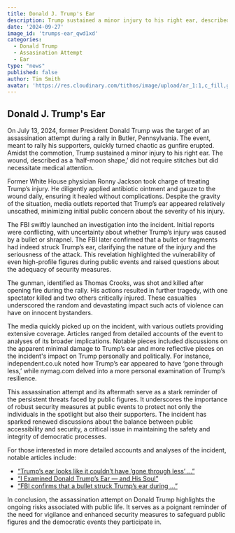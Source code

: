 ```yaml
---
title: Donald J. Trump's Ear
description: Trump sustained a minor injury to his right ear, described as a 'half-moon shape' wound that did not require stitches.
date: '2024-09-27'
image_id: 'trumps-ear_qwd1xd'
categories:
  - Donald Trump
  - Assasination Attempt
  - Ear
type: "news"
published: false
author: Tim Smith
avatar: 'https://res.cloudinary.com/tithos/image/upload/ar_1:1,c_fill,g_auto,q_auto:eco,r_max,w_100/v1703907649/me_f8wxaa.avif'
---
```


<script>
  import { CldImage } from 'svelte-cloudinary';
</script>

<CldImage
  width='100%'
  src='trumps-ear_qwd1xd'
  alt='Donald J. Trumps Ear'
  aspect-ratio='16:9'
/>

## Donald J. Trump's Ear

On July 13, 2024, former President Donald Trump was the target of an assassination attempt during a rally in Butler, Pennsylvania. The event, meant to rally his supporters, quickly turned chaotic as gunfire erupted. Amidst the commotion, Trump sustained a minor injury to his right ear. The wound, described as a ‘half-moon shape,’ did not require stitches but did necessitate medical attention.

Former White House physician Ronny Jackson took charge of treating Trump’s injury. He diligently applied antibiotic ointment and gauze to the wound daily, ensuring it healed without complications. Despite the gravity of the situation, media outlets reported that Trump’s ear appeared relatively unscathed, minimizing initial public concern about the severity of his injury.

The FBI swiftly launched an investigation into the incident. Initial reports were conflicting, with uncertainty about whether Trump’s injury was caused by a bullet or shrapnel. The FBI later confirmed that a bullet or fragments had indeed struck Trump’s ear, clarifying the nature of the injury and the seriousness of the attack. This revelation highlighted the vulnerability of even high-profile figures during public events and raised questions about the adequacy of security measures.

The gunman, identified as Thomas Crooks, was shot and killed after opening fire during the rally. His actions resulted in further tragedy, with one spectator killed and two others critically injured. These casualties underscored the random and devastating impact such acts of violence can have on innocent bystanders.

The media quickly picked up on the incident, with various outlets providing extensive coverage. Articles ranged from detailed accounts of the event to analyses of its broader implications. Notable pieces included discussions on the apparent minimal damage to Trump’s ear and more reflective pieces on the incident's impact on Trump personally and politically. For instance, independent.co.uk noted how Trump’s ear appeared to have ‘gone through less,’ while nymag.com delved into a more personal examination of Trump’s resilience.

This assassination attempt and its aftermath serve as a stark reminder of the persistent threats faced by public figures. It underscores the importance of robust security measures at public events to protect not only the individuals in the spotlight but also their supporters. The incident has sparked renewed discussions about the balance between public accessibility and security, a critical issue in maintaining the safety and integrity of democratic processes.

For those interested in more detailed accounts and analyses of the incident, notable articles include:

- [“Trump’s ear looks like it couldn’t have ‘gone through less’ …”](https://www.independent.co.uk)
- [“I Examined Donald Trump’s Ear — and His Soul”](https://www.nymag.com)
- [“FBI confirms that a bullet struck Trump’s ear during …”](https://www.nbcnews.com)

In conclusion, the assassination attempt on Donald Trump highlights the ongoing risks associated with public life. It serves as a poignant reminder of the need for vigilance and enhanced security measures to safeguard public figures and the democratic events they participate in.
